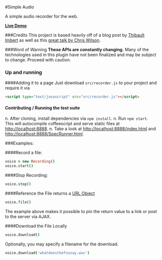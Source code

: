#Simple Audio

A simple audio recorder for the web.

**[Live Demo](http://rickcarlino.github.io/simple_audio/)**

###Credits
This project is based heavily off of a blog post by [Thibault Imbert](http://typedarray.org/from-microphone-to-wav-with-getusermedia-and-web-audio/) as well as this [great talk by Chris Wilson](https://www.youtube.com/watch?v=hFsCG7v9Y4c).

###Word of Warning
**These APIs are constantly changing.** Many of the technologies used in this plugin have not been finalized and may be subject to change. Proceed with caution.

### Up and running

####Adding it to a page
Just download ```src/recorder.js``` to your project and require it via 

```html
<script type="text/javascript" src="src/recorder.js"></script>
```

#### Contributing / Running the test suite
 n. After cloning, install dependencies via ```npm install```.
 n. Run ```npm start```. This will autocompile coffeescript and serve static files at [http://localhost:8888](http://localhost:8888).
 n. Take a look at [http://localhost:8888/index.html](http://localhost:8888/index.html) and [http://localhost:8888/SpecRunner.html](http://localhost:8888/SpecRunner.html).

###Examples:

####Record a file:

```coffeescript
voice = new Recording()
voice.start()
```

####Stop Recording:

```coffeescript
voice.stop()
```

####Reference the File
returns a [URL Object](https://developer.mozilla.org/en-US/docs/Web/API/window.URL)

```coffeescript
voice.file()
```
The example above makes it possible to pin the return value to a link or post to the server via AJAX.

####Download the File Locally

```coffeescript
voice.download()
```

Optionally, you may specify a filename for the download.

```coffeescript
voice.download('whatdoesthefoxsay.wav')
```
